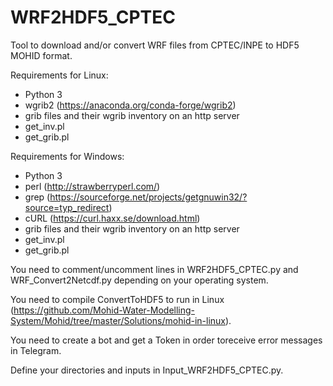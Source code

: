# WRF2HDF5_CPTEC
Tool to download and/or convert WRF files from CPTEC/INPE to HDF5 MOHID format.

Requirements for Linux:
* Python 3
* wgrib2 (https://anaconda.org/conda-forge/wgrib2)
* grib files and their wgrib inventory on an http server
* get_inv.pl
* get_grib.pl


Requirements for Windows:
* Python 3
* perl (http://strawberryperl.com/)
* grep (https://sourceforge.net/projects/getgnuwin32/?source=typ_redirect)
* cURL (https://curl.haxx.se/download.html)
* grib files and their wgrib inventory on an http server
* get_inv.pl
* get_grib.pl

You need to comment/uncomment lines in WRF2HDF5_CPTEC.py and WRF_Convert2Netcdf.py depending on your operating system.

You need to compile ConvertToHDF5 to run in Linux (https://github.com/Mohid-Water-Modelling-System/Mohid/tree/master/Solutions/mohid-in-linux).

You need to create a bot and get a Token in order toreceive error messages in Telegram.

Define your directories and inputs in Input_WRF2HDF5_CPTEC.py.
